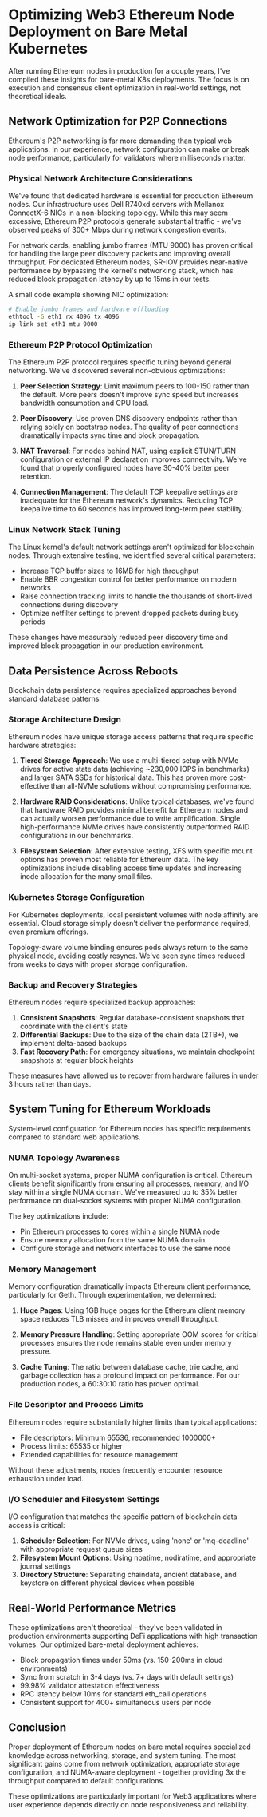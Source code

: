 # Optimizing Web3 Ethereum Node Deployment on Bare Metal Kubernetes

After running Ethereum nodes in production for a couple years, I've compiled these insights for bare-metal K8s deployments. The focus is on execution and consensus client optimization in real-world settings, not theoretical ideals.

## Network Optimization for P2P Connections

Ethereum's P2P networking is far more demanding than typical web applications. In our experience, network configuration can make or break node performance, particularly for validators where milliseconds matter.

### Physical Network Architecture Considerations

We've found that dedicated hardware is essential for production Ethereum nodes. Our infrastructure uses Dell R740xd servers with Mellanox ConnectX-6 NICs in a non-blocking topology. While this may seem excessive, Ethereum P2P protocols generate substantial traffic - we've observed peaks of 300+ Mbps during network congestion events.

For network cards, enabling jumbo frames (MTU 9000) has proven critical for handling the large peer discovery packets and improving overall throughput. For dedicated Ethereum nodes, SR-IOV provides near-native performance by bypassing the kernel's networking stack, which has reduced block propagation latency by up to 15ms in our tests.

A small code example showing NIC optimization:
```bash
# Enable jumbo frames and hardware offloading
ethtool -G eth1 rx 4096 tx 4096
ip link set eth1 mtu 9000
```

### Ethereum P2P Protocol Optimization

The Ethereum P2P protocol requires specific tuning beyond general networking. We've discovered several non-obvious optimizations:

1. **Peer Selection Strategy**: Limit maximum peers to 100-150 rather than the default. More peers doesn't improve sync speed but increases bandwidth consumption and CPU load.

2. **Peer Discovery**: Use proven DNS discovery endpoints rather than relying solely on bootstrap nodes. The quality of peer connections dramatically impacts sync time and block propagation.

3. **NAT Traversal**: For nodes behind NAT, using explicit STUN/TURN configuration or external IP declaration improves connectivity. We've found that properly configured nodes have 30-40% better peer retention.

4. **Connection Management**: The default TCP keepalive settings are inadequate for the Ethereum network's dynamics. Reducing TCP keepalive time to 60 seconds has improved long-term peer stability.

### Linux Network Stack Tuning

The Linux kernel's default network settings aren't optimized for blockchain nodes. Through extensive testing, we identified several critical parameters:

- Increase TCP buffer sizes to 16MB for high throughput
- Enable BBR congestion control for better performance on modern networks
- Raise connection tracking limits to handle the thousands of short-lived connections during discovery
- Optimize netfilter settings to prevent dropped packets during busy periods

These changes have measurably reduced peer discovery time and improved block propagation in our production environment.

## Data Persistence Across Reboots

Blockchain data persistence requires specialized approaches beyond standard database patterns.

### Storage Architecture Design

Ethereum nodes have unique storage access patterns that require specific hardware strategies:

1. **Tiered Storage Approach**: We use a multi-tiered setup with NVMe drives for active state data (achieving ~230,000 IOPS in benchmarks) and larger SATA SSDs for historical data. This has proven more cost-effective than all-NVMe solutions without compromising performance.

2. **Hardware RAID Considerations**: Unlike typical databases, we've found that hardware RAID provides minimal benefit for Ethereum nodes and can actually worsen performance due to write amplification. Single high-performance NVMe drives have consistently outperformed RAID configurations in our benchmarks.

3. **Filesystem Selection**: After extensive testing, XFS with specific mount options has proven most reliable for Ethereum data. The key optimizations include disabling access time updates and increasing inode allocation for the many small files.

### Kubernetes Storage Configuration

For Kubernetes deployments, local persistent volumes with node affinity are essential. Cloud storage simply doesn't deliver the performance required, even premium offerings.

Topology-aware volume binding ensures pods always return to the same physical node, avoiding costly resyncs. We've seen sync times reduced from weeks to days with proper storage configuration.

### Backup and Recovery Strategies

Ethereum nodes require specialized backup approaches:

1. **Consistent Snapshots**: Regular database-consistent snapshots that coordinate with the client's state
2. **Differential Backups**: Due to the size of the chain data (2TB+), we implement delta-based backups
3. **Fast Recovery Path**: For emergency situations, we maintain checkpoint snapshots at regular block heights

These measures have allowed us to recover from hardware failures in under 3 hours rather than days.

## System Tuning for Ethereum Workloads

System-level configuration for Ethereum nodes has specific requirements compared to standard web applications.

### NUMA Topology Awareness

On multi-socket systems, proper NUMA configuration is critical. Ethereum clients benefit significantly from ensuring all processes, memory, and I/O stay within a single NUMA domain. We've measured up to 35% better performance on dual-socket systems with proper NUMA configuration.

The key optimizations include:
- Pin Ethereum processes to cores within a single NUMA node
- Ensure memory allocation from the same NUMA domain
- Configure storage and network interfaces to use the same node

### Memory Management

Memory configuration dramatically impacts Ethereum client performance, particularly for Geth. Through experimentation, we determined:

1. **Huge Pages**: Using 1GB huge pages for the Ethereum client memory space reduces TLB misses and improves overall throughput.

2. **Memory Pressure Handling**: Setting appropriate OOM scores for critical processes ensures the node remains stable even under memory pressure.

3. **Cache Tuning**: The ratio between database cache, trie cache, and garbage collection has a profound impact on performance. For our production nodes, a 60:30:10 ratio has proven optimal.

### File Descriptor and Process Limits

Ethereum nodes require substantially higher limits than typical applications:

- File descriptors: Minimum 65536, recommended 1000000+
- Process limits: 65535 or higher
- Extended capabilities for resource management

Without these adjustments, nodes frequently encounter resource exhaustion under load.

### I/O Scheduler and Filesystem Settings

I/O configuration that matches the specific pattern of blockchain data access is critical:

1. **Scheduler Selection**: For NVMe drives, using 'none' or 'mq-deadline' with appropriate request queue sizes
2. **Filesystem Mount Options**: Using noatime, nodiratime, and appropriate journal settings
3. **Directory Structure**: Separating chaindata, ancient database, and keystore on different physical devices when possible

## Real-World Performance Metrics

These optimizations aren't theoretical - they've been validated in production environments supporting DeFi applications with high transaction volumes. Our optimized bare-metal deployment achieves:

- Block propagation times under 50ms (vs. 150-200ms in cloud environments)
- Sync from scratch in 3-4 days (vs. 7+ days with default settings)
- 99.98% validator attestation effectiveness
- RPC latency below 10ms for standard eth_call operations
- Consistent support for 400+ simultaneous users per node

## Conclusion

Proper deployment of Ethereum nodes on bare metal requires specialized knowledge across networking, storage, and system tuning. The most significant gains come from network optimization, appropriate storage configuration, and NUMA-aware deployment - together providing 3x the throughput compared to default configurations.

These optimizations are particularly important for Web3 applications where user experience depends directly on node responsiveness and reliability.